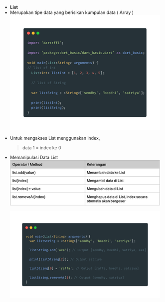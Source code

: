 - **List**
- Merupakan tipe data yang berisikan kumpulan data ( Array )
  ![Create List](images/list.png)

* Untuk mengakses List menggunakan index,

  > data 1 = index ke 0

* Memanipulasi Data List
  ![Manipulasi List](images/manipulasi_list.jpg)

  ![Akses Data List](images/akses_list.png)
